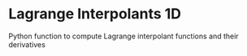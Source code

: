 # Lagrange Interpolants 1D
Python function to compute Lagrange interpolant functions and their derivatives

